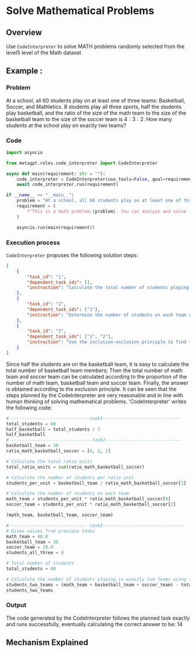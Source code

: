 # Solve Mathematical Problems

## Overview
Use `CodeInterpreter` to solve MATH problems randomly selected from the level5 level of the Math dataset
## Example : 

### Problem
At a school, all 60 students play on at least one of three teams: Basketball, Soccer, and Mathletics. 8 students play all three sports, half the students play basketball, and the ratio of the size of the math team to the size of the basketball team to the size of the soccer team is $4:3:2$. How many students at the school play on exactly two teams?
### Code
```python
import asyncio

from metagpt.roles.code_interpreter import CodeInterpreter

async def main(requirement: str = ""):
    code_interpreter = CodeInterpreter(use_tools=False, goal=requirement)
    await code_interpreter.run(requirement)

if __name__ == "__main__":
    problem = "At a school, all 60 students play on at least one of three teams: Basketball, Soccer, and Mathletics. 8 students play all three sports, half the students play basketball, and the ratio of the size of the math team to the size of the basketball team to the size of the soccer team is $4:3:2$. How many students at the school play on exactly two teams?"
    requirement = (
        f"This is a math problem:{problem}. You can analyze and solve it step by step or use Python code to solve it."
    )

    asyncio.run(main(requirement))
```
### Execution process
`CodeInterpreter` proposes the following solution steps:
```json
[
    {
        "task_id": "1",
        "dependent_task_ids": [],
        "instruction": "Calculate the total number of students playing basketball."
    },
    {
        "task_id": "2",
        "dependent_task_ids": ["1"],
        "instruction": "Determine the number of students on each team using the given ratios."
    },
    {
        "task_id": "3",
        "dependent_task_ids": ["1", "2"],
        "instruction": "Use the inclusion-exclusion principle to find the number of students playing on exactly two teams."
    }
]
```
Since half the students are on the basketball team, it is easy to calculate the total number of basketball team members; Then the total number of math team and soccer team can be calculated according to the proportion of the number of math team, basketball team and soccer team. Finally, the answer is obtained according to the exclusion principle. It can be seen that the steps planned by the CodeInterpreter are very reasonable and in line with human thinking of solving mathematical problems.
'CodeInterpreter' writes the following code:
```python
# ------------------------------task1------------------------------
total_students = 60
half_basketball = total_students / 2
half_basketball
# -------------------------------task2-----------------------------
basketball_team = 30
ratio_math_basketball_soccer = [4, 3, 2]

# Calculate the total ratio units
total_ratio_units = sum(ratio_math_basketball_soccer)

# Calculate the number of students per ratio unit
students_per_unit = basketball_team / ratio_math_basketball_soccer[1]

# Calculate the number of students on each team
math_team = students_per_unit * ratio_math_basketball_soccer[0]
soccer_team = students_per_unit * ratio_math_basketball_soccer[2]

(math_team, basketball_team, soccer_team)

# ------------------------------task3-------------------------------
# Given values from previous tasks
math_team = 40.0
basketball_team = 30
soccer_team = 20.0
students_all_three = 8

# Total number of students
total_students = 60

# Calculate the number of students playing in exactly two teams using the inclusion-exclusion principle
students_two_teams = (math_team + basketball_team + soccer_team) - total_students - (2 * students_all_three)
students_two_teams
```
### Output
The code generated by the CodeInterpreter follows the planned task exactly and runs successfully, eventually calculating the correct answer to be: 14

## Mechanism Explained
